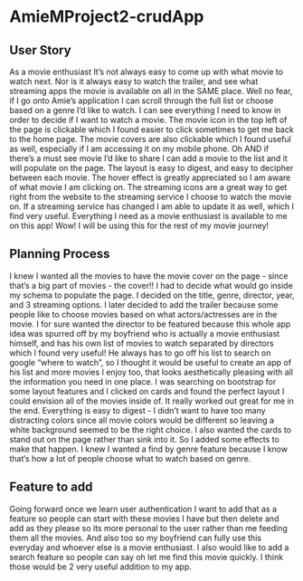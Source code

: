 # AmieMProject2-crudApp

## User Story 
As a movie enthusiast It’s not always easy to come up with what movie to watch next. Nor is it always easy to watch the trailer, and see what streaming apps the movie is available on all in the SAME place. 
Well no fear, if I go onto Amie’s application I can scroll through the full list or choose based on a genre I’d like to watch. I can see everything I need to know in order to decide if I want to watch a movie. 
The movie icon in the top left of the page is clickable which I found easier to click sometimes to get me back to the home page. 
The movie covers are also clickable which I found useful as well, especially if I am accessing it on my mobile phone.
Oh AND if there’s a must see movie I’d like to share I can add a movie to the list and it will populate on the page. 
The layout is easy to digest, and easy to decipher between each movie. The hover effect is greatly appreciated so I am aware of what movie I am clicking on. 
The streaming icons are a great way to get right from the website to the streaming service I choose to watch the movie on. 
If a streaming service has changed I am able to update it as well, which I find very useful. 
Everything I need as a movie enthusiast is available to me on this app! Wow! I will be using this for the rest of my movie journey! 

## Planning Process
I knew I wanted all the movies to have the movie cover on the page - since that’s a big part of movies - the cover!! I had to decide what would go inside my schema to populate the page. I decided on the title, genre, director, year, and 3 streaming options. I later decided to add the trailer because some people like to choose movies based on what actors/actresses are in the movie. I for sure wanted the director to be featured because this whole app idea was spurred off by my boyfriend  who is actually a movie enthusiast himself, and has his own list of movies to watch separated by directors which I found very useful! He always has to go off his list to search on google “where to watch”, so I thought it would be useful to create an app of his list and more movies I enjoy too, that looks aesthetically pleasing with all the information you need in one place. I was searching on bootstrap for some layout features and I clicked on cards and found the perfect layout I could envision all of the movies inside of. It really worked out great for me in the end. Everything is easy to digest - I didn’t want to have too many distracting colors since all movie colors would be different so leaving a white background seemed to be the right choice. I also wanted the cards to stand out on the page rather than sink into it. So I added some effects to make that happen. I knew I wanted a find by genre feature because I know that’s how a lot of people choose what to watch based on genre. 

## Feature to add 
Going forward once we learn user authentication I want to add that as a feature so people can start with these movies I have but then delete and add as they please so its more personal to the user rather than me feeding them all the movies. And also too so my boyfriend can fully use this everyday and whoever else is a movie enthusiast. I also would like to add a search feature so people can say oh let me find this movie quickly. I think those would be 2 very useful addition to my app. 